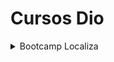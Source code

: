 # Cursos Dio

<details>
  <summary>Bootcamp Localiza</summary>
  <div>
    <h5>Solução de problemas em C#</h5>
    &nbsp; <a href="https://github.com/theadelmojr/CursosDio/blob/main/BootcampLocaliza/Solu%C3%A7%C3%A3o%20de%20problemas%20em%20c%23/desafio1/Program.cs">Consumo Médio do Automóvel</a><br/>
    &nbsp; <a href="https://github.com/theadelmojr/CursosDio/blob/main/BootcampLocaliza/Solu%C3%A7%C3%A3o%20de%20problemas%20em%20c%23/desafio2/Program.cs">DDD</a><br/>
    &nbsp; <a href="https://github.com/theadelmojr/CursosDio/blob/main/BootcampLocaliza/Solu%C3%A7%C3%A3o%20de%20problemas%20em%20c%23/desafio3/Program.cs">Notas e Moedas</a><br/>
  </div>
  <div>
    <h5>Criando uma aplicação .NET</h5>
    &nbsp; <a href="https://github.com/theadelmojr/CursosDio/blob/main/BootcampLocaliza/Criando%20uma%20aplica%C3%A7%C3%A3o%20.net/Program.cs">Aplicativo de Transferência Bancária</a><br/>
    &nbsp; <a href="https://github.com/theadelmojr/CursosDio/blob/main/BootcampLocaliza/Criando%20uma%20aplica%C3%A7%C3%A3o%20.net/Program.cs">Aplicativo de Locadora</a><br/>
  </div>
  <div>
    <h5>Solução de problemas em C#</h5>
    &nbsp; <a href="https://github.com/theadelmojr/CursosDio/blob/main/BootcampLocaliza/Desafios%20aritm%C3%A9ticos%20em%20c%23/desafio1/Program.cs">Média 1</a><br/>
    &nbsp; <a href="https://github.com/theadelmojr/CursosDio/blob/main/BootcampLocaliza/Desafios%20aritm%C3%A9ticos%20em%20c%23/desafio2/Program.cs">Crescimento Populacional</a><br/>
    &nbsp; <a href="https://github.com/theadelmojr/CursosDio/blob/main/BootcampLocaliza/Desafios%20aritm%C3%A9ticos%20em%20c%23/desafio3/Program.cs">Bazinga!</a><br/>
    &nbsp; <a href="https://github.com/theadelmojr/CursosDio/blob/main/BootcampLocaliza/Desafios%20aritm%C3%A9ticos%20em%20c%23/desafio4/Program.cs">Tempo de um Evento</a><br/>
    &nbsp; <a href="https://github.com/theadelmojr/CursosDio/blob/main/BootcampLocaliza/Desafios%20aritm%C3%A9ticos%20em%20c%23/desafio5/Program.cs">Comunicação em Piralândia</a><br/>
  </div>
</details>